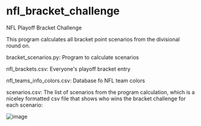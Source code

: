 # nfl_bracket_challenge
NFL Playoff Bracket Challenge

This program calculates all bracket point scenarios from the divisional round on.

bracket_scenarios.py: Program to calculate scenarios

nfl_brackets.csv: Everyone's playoff bracket entry

nfl_teams_info_colors.csv: Database fo NFL team colors

scenarios.csv: The list of scenarios from the program calculation, which is a niceley formatted csv file that shows who wins the bracket challenge for each scenario:

![image](https://github.com/user-attachments/assets/bac6794e-dd65-4df5-b16f-8d730a9eaac6)

